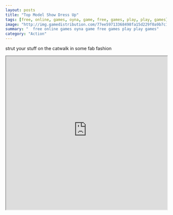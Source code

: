 ```yaml
---
layout: posts
title: "Top Model Show Dress Up"
tags: [free, online, games, oyna, game, free, games, play, play, games]
image: "http://img.gamedistribution.com/77ee59713368498fa15d229f0a9b7c1e.jpg"
summary: "  free online games oyna game free games play play games"
category: "Action"
---
```


strut your stuff on the catwalk in some fab fashion

<iframe width="100%" height="480px;" src="http://flash.gamedistribution.com?game=77ee59713368498fa15d229f0a9b7c1e"></iframe>